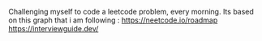 Challenging myself to code a leetcode problem, every morning.
Its based on this graph that i am following :
https://neetcode.io/roadmap
https://interviewguide.dev/
